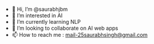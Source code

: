 - 👋 Hi, I’m @saurabhjbm
- 👀 I’m interested in AI
- 🌱 I’m currently learning NLP
- 💞️ I’m looking to collaborate on AI web apps
- 📫 How to reach me : mail-25saurabhsingh@gmail.com


